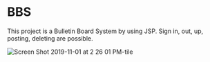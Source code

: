 # BBS
This project is a Bulletin Board System by using JSP. Sign in, out, up, posting, deleting are possible.

![Screen Shot 2019-11-01 at 2 26 01 PM-tile](https://user-images.githubusercontent.com/40285946/68004381-a7bcec80-fcb4-11e9-9979-8b89c56ae04c.png)
